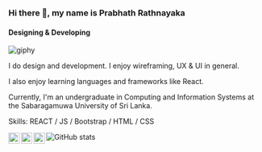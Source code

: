 ### Hi there 👋, my name is Prabhath Rathnayaka
#### Designing & Developing
![giphy](https://user-images.githubusercontent.com/95583833/149911451-a01d906e-6ed4-4796-a93c-530a1507dfb5.gif)


I do design and development. I enjoy wireframing, UX & UI in general.

I also enjoy learning languages and frameworks like React. 

Currently, I'm an undergraduate in Computing and Information Systems at the Sabaragamuwa University of Sri Lanka.

Skills: REACT / JS / Bootstrap / HTML / CSS


<a href="https://github.com/PrabhathR-99">
  <img align="left" alt="Prabhath's Github" width="22px" src="https://raw.githubusercontent.com/peterthehan/peterthehan/master/assets/github.svg" />
</a>
<a href="https://www.facebook.com/prabath.rathnayaka.50">
  <img align="left" alt="Prabhath | Facebook" width="22px" src="https://raw.githubusercontent.com/peterthehan/peterthehan/master/assets/facebook.svg" />
</a>
<a href="www.linkedin.com/in/prabhath-rathnayaka-01203b217">
  <img align="left" alt="Prabhath's LinkedIN" width="22px" src="https://raw.githubusercontent.com/peterthehan/peterthehan/master/assets/linkedin.svg" />
</a>


![GitHub stats](https://github-readme-stats.vercel.app/api?username=PrabhathR-99&show_icons=true&count_private=true)  











